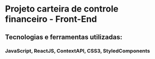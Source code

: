 # Projeto carteira de controle financeiro - Front-End

## Tecnologias e ferramentas utilizadas:

### JavaScript, ReactJS, ContextAPI, CSS3, StyledComponents
